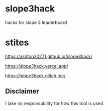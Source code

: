 # slope3hack
hacks for slope 3 leaderboard


# stites
https://ashton20271.github.io/slope3hack/

https://slope3hack.vercel.app/

https://slope3hack.glitch.me/

## Disclaimer
I take no responsability for how this tool is used
